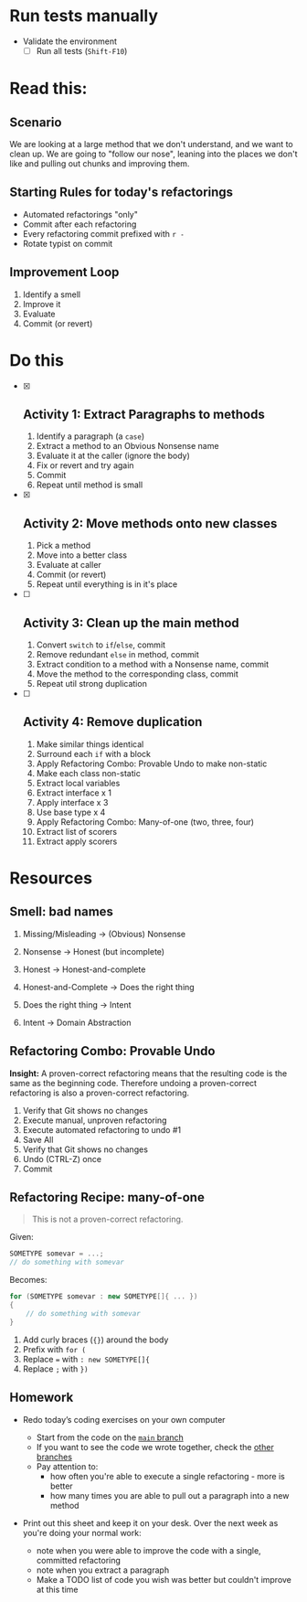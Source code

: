 # Run tests manually

* Validate the environment
    * [ ] Run all tests (`Shift-F10`)

# Read this:

## Scenario

We are looking at a large method that we don't understand, and we want to clean up. We are going to "follow our nose", leaning into the places we don't like and pulling out chunks and improving them.

## Starting Rules for today's refactorings

- Automated refactorings "only"
- Commit after each refactoring
- Every refactoring commit prefixed with `r - `
- Rotate typist on commit

## Improvement Loop

1. Identify a smell
2. Improve it
3. Evaluate
4. Commit (or revert)

# Do this

- [X] ## Activity 1: Extract Paragraphs to methods

    1. Identify a paragraph (a `case`)
    2. Extract a method to an Obvious Nonsense name
    3. Evaluate it at the caller (ignore the body)
    4. Fix or revert and try again
    5. Commit
    6. Repeat until method is small

- [x] ## Activity 2: Move methods onto new classes

    1. Pick a method
    2. Move into a better class
    3. Evaluate at caller
    4. Commit (or revert)
    5. Repeat until everything is in it's place

- [ ] ## Activity 3: Clean up the main method

    1. Convert `switch` to `if`/`else`, commit
    2. Remove redundant `else` in method, commit
    3. Extract condition to a method with a Nonsense name, commit
    4. Move the method to the corresponding class, commit
    5. Repeat util strong duplication

- [ ] ## Activity 4: Remove duplication

    1. Make similar things identical
    2. Surround each `if` with a block
    3. Apply Refactoring Combo: Provable Undo to make non-static
    4. Make each class non-static
    5. Extract local variables
    6. Extract interface x 1
    7. Apply interface x 3
    8. Use base type x 4
    9. Apply Refactoring Combo: Many-of-one (two, three, four)
    11. Extract list of scorers
    12. Extract apply scorers

# Resources

## Smell: bad names

1. Missing/Misleading -> (Obvious) Nonsense

2. Nonsense -> Honest (but incomplete)

3. Honest -> Honest-and-complete

4. Honest-and-Complete -> Does the right thing

5. Does the right thing -> Intent

6. Intent -> Domain Abstraction

## Refactoring Combo: Provable Undo

**Insight:** A proven-correct refactoring means that the resulting code is the same as the beginning code. Therefore undoing a proven-correct refactoring is also a proven-correct refactoring.

1. Verify that Git shows no changes
2. Execute manual, unproven refactoring
3. Execute automated refactoring to undo #1
4. Save All
5. Verify that Git shows no changes
6. Undo (CTRL-Z) once
7. Commit

## Refactoring Recipe: many-of-one

> This is not a proven-correct refactoring.

Given:

```c#
SOMETYPE somevar = ...;
// do something with somevar
```

Becomes:

```c#
for (SOMETYPE somevar : new SOMETYPE[]{ ... })
{
    // do something with somevar
}
```

1. Add curly braces (`{}`) around the body
2. Prefix with `for (`
3. Replace `=` with `: new SOMETYPE[]{`
4. Replace `;` with `})`


## Homework

* Redo today’s coding exercises on your own computer

    * Start from the code on the [`main` branch](https://github.com/LearnWithLlew/RefactoringToCleanerCode.net)
    * If you want to see the code we wrote together, check the [other branches](https://github.com/LearnWithLlew/RefactoringToCleanerCode.net/branches)
    * Pay attention to:
        * how often you're able to execute a single refactoring - more is better
        * how many times you are able to pull out a paragraph into a new method
* Print out this sheet and keep it on your desk. Over the next week as you're doing your normal work:
    * note when you were able to improve the code with a single, committed refactoring
    * note when you extract a paragraph
    * Make a TODO list of code you wish was better but couldn't improve at this time

